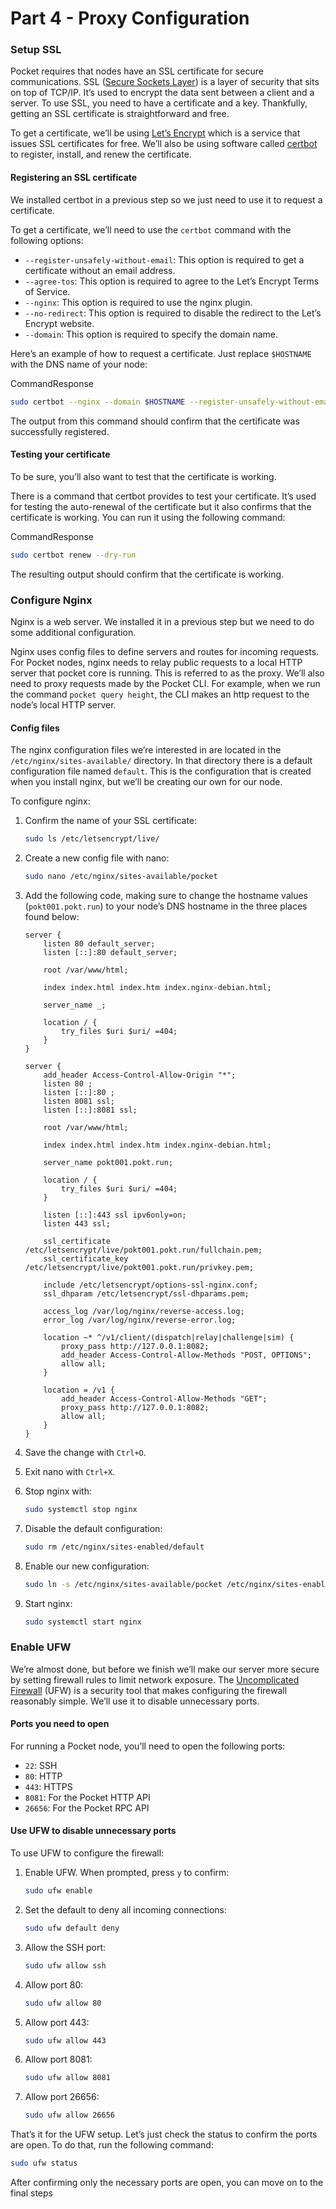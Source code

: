 # Part 4 - Proxy Configuration

### Setup SSL <a href="#setup-ssl" id="setup-ssl"></a>

Pocket requires that nodes have an SSL certificate for secure communications. SSL ([Secure Sockets Layer](https://www.cloudflare.com/learning/ssl/what-is-ssl/)) is a layer of security that sits on top of TCP/IP. It’s used to encrypt the data sent between a client and a server. To use SSL, you need to have a certificate and a key. Thankfully, getting an SSL certificate is straightforward and free.

To get a certificate, we’ll be using [Let’s Encrypt](https://letsencrypt.org/) which is a service that issues SSL certificates for free. We’ll also be using software called [certbot](https://certbot.eff.org/) to register, install, and renew the certificate.

#### Registering an SSL certificate <a href="#registering-an-ssl-certificate" id="registering-an-ssl-certificate"></a>

We installed certbot in a previous step so we just need to use it to request a certificate.

To get a certificate, we’ll need to use the `certbot` command with the following options:

* `--register-unsafely-without-email`: This option is required to get a certificate without an email address.
* `--agree-tos`: This option is required to agree to the Let’s Encrypt Terms of Service.
* `--nginx`: This option is required to use the nginx plugin.
* `--no-redirect`: This option is required to disable the redirect to the Let’s Encrypt website.
* `--domain`: This option is required to specify the domain name.

Here’s an example of how to request a certificate. Just replace `$HOSTNAME` with the DNS name of your node:

CommandResponse

```bash
sudo certbot --nginx --domain $HOSTNAME --register-unsafely-without-email --no-redirect --agree-tos
```

The output from this command should confirm that the certificate was successfully registered.

#### Testing your certificate <a href="#testing-your-certificate" id="testing-your-certificate"></a>

To be sure, you’ll also want to test that the certificate is working.

There is a command that certbot provides to test your certificate. It’s used for testing the auto-renewal of the certificate but it also confirms that the certificate is working. You can run it using the following command:

CommandResponse

```bash
sudo certbot renew --dry-run
```

The resulting output should confirm that the certificate is working.

### Configure Nginx <a href="#configure-nginx" id="configure-nginx"></a>

Nginx is a web server. We installed it in a previous step but we need to do some additional configuration.

Nginx uses config files to define servers and routes for incoming requests. For Pocket nodes, nginx needs to relay public requests to a local HTTP server that pocket core is running. This is referred to as the proxy. We’ll also need to proxy requests made by the Pocket CLI. For example, when we run the command `pocket query height`, the CLI makes an http request to the node’s local HTTP server.

#### Config files <a href="#config-files" id="config-files"></a>

The nginx configuration files we’re interested in are located in the `/etc/nginx/sites-available/` directory. In that directory there is a default configuration file named `default`. This is the configuration that is created when you install nginx, but we’ll be creating our own for our node.

To configure nginx:

1.  Confirm the name of your SSL certificate:

    ```bash
    sudo ls /etc/letsencrypt/live/
    ```
2.  Create a new config file with nano:

    ```bash
    sudo nano /etc/nginx/sites-available/pocket
    ```
3.  Add the following code, making sure to change the hostname values (`pokt001.pokt.run`) to your node’s DNS hostname in the three places found below:

    ```
    server {
        listen 80 default_server;
        listen [::]:80 default_server;

        root /var/www/html;

        index index.html index.htm index.nginx-debian.html;

        server_name _;

        location / {
            try_files $uri $uri/ =404;
        }
    }

    server {
        add_header Access-Control-Allow-Origin "*";
        listen 80 ;
        listen [::]:80 ;
        listen 8081 ssl;
        listen [::]:8081 ssl;

        root /var/www/html;

        index index.html index.htm index.nginx-debian.html;

        server_name pokt001.pokt.run;

        location / {
            try_files $uri $uri/ =404;
        }

        listen [::]:443 ssl ipv6only=on;
        listen 443 ssl;

        ssl_certificate /etc/letsencrypt/live/pokt001.pokt.run/fullchain.pem;
        ssl_certificate_key /etc/letsencrypt/live/pokt001.pokt.run/privkey.pem;

        include /etc/letsencrypt/options-ssl-nginx.conf;
        ssl_dhparam /etc/letsencrypt/ssl-dhparams.pem;

        access_log /var/log/nginx/reverse-access.log;
        error_log /var/log/nginx/reverse-error.log;

        location ~* ^/v1/client/(dispatch|relay|challenge|sim) {
            proxy_pass http://127.0.0.1:8082;
            add_header Access-Control-Allow-Methods "POST, OPTIONS";
            allow all;
        }

        location = /v1 {
            add_header Access-Control-Allow-Methods "GET";
            proxy_pass http://127.0.0.1:8082;
            allow all;
        }
    }
    ```
4. Save the change with `Ctrl+O`.
5. Exit nano with `Ctrl+X`.
6.  Stop nginx with:

    ```bash
    sudo systemctl stop nginx
    ```
7.  Disable the default configuration:

    ```bash
    sudo rm /etc/nginx/sites-enabled/default
    ```
8.  Enable our new configuration:

    ```bash
    sudo ln -s /etc/nginx/sites-available/pocket /etc/nginx/sites-enabled/pocket
    ```
9.  Start nginx:

    ```bash
    sudo systemctl start nginx
    ```

### Enable UFW <a href="#enable-ufw" id="enable-ufw"></a>

We’re almost done, but before we finish we’ll make our server more secure by setting firewall rules to limit network exposure. The [Uncomplicated Firewall](https://wiki.ubuntu.com/UncomplicatedFirewall) (UFW) is a security tool that makes configuring the firewall reasonably simple. We’ll use it to disable unnecessary ports.

#### Ports you need to open <a href="#ports-you-need-to-open" id="ports-you-need-to-open"></a>

For running a Pocket node, you’ll need to open the following ports:

* `22`: SSH
* `80`: HTTP
* `443`: HTTPS
* `8081`: For the Pocket HTTP API
* `26656`: For the Pocket RPC API

#### Use UFW to disable unnecessary ports <a href="#use-ufw-to-disable-unnecessary-ports" id="use-ufw-to-disable-unnecessary-ports"></a>

To use UFW to configure the firewall:

1.  Enable UFW. When prompted, press `y` to confirm:

    ```bash
    sudo ufw enable
    ```
2.  Set the default to deny all incoming connections:

    ```bash
    sudo ufw default deny
    ```
3.  Allow the SSH port:

    ```bash
    sudo ufw allow ssh
    ```
4.  Allow port 80:

    ```bash
    sudo ufw allow 80
    ```
5.  Allow port 443:

    ```bash
    sudo ufw allow 443
    ```
6.  Allow port 8081:

    ```bash
    sudo ufw allow 8081
    ```
7.  Allow port 26656:

    ```bash
    sudo ufw allow 26656
    ```

That’s it for the UFW setup. Let’s just check the status to confirm the ports are open. To do that, run the following command:

```bash
sudo ufw status
```

After confirming only the necessary ports are open, you can move on to the final steps
